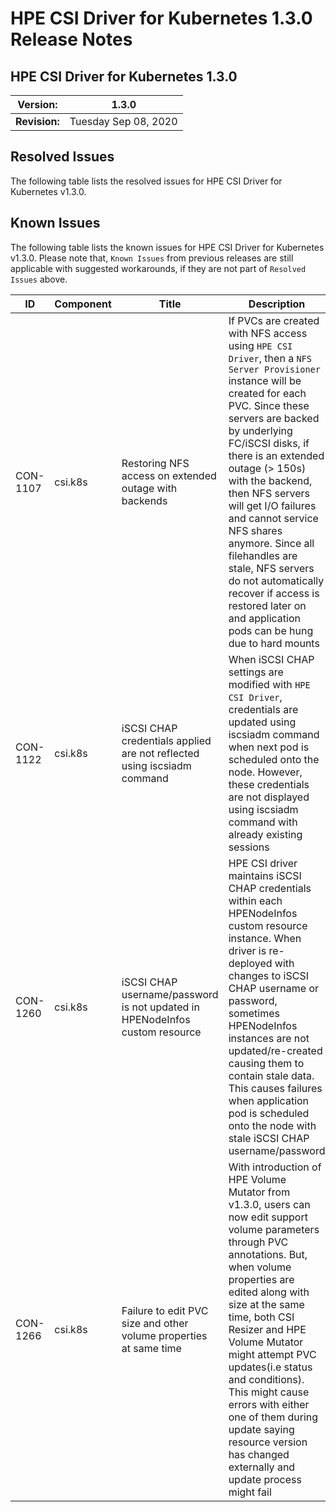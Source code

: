 # HPE CSI Driver for Kubernetes 1.3.0 Release Notes

## HPE CSI Driver for Kubernetes 1.3.0

| **Version:** |1.3.0|
|--------------|-----|
| **Revision:** | Tuesday Sep 08, 2020 |

## Resolved Issues

The following table lists the resolved issues for HPE CSI Driver for Kubernetes v1.3.0.

## Known Issues

The following table lists the known issues for HPE CSI Driver for Kubernetes v1.3.0. Please note that, `Known Issues` from previous releases are still applicable with suggested workarounds, if they are not part of `Resolved Issues` above.

|ID|Component |Title|Description|Workaround|
|--|---------|-----|-----------|----------|
|CON-1107|csi.k8s|Restoring NFS access on extended outage with backends| If PVCs are created with NFS access using `HPE CSI Driver`, then a `NFS Server Provisioner` instance will be created for each PVC. Since these servers are backed by underlying FC/iSCSI disks, if there is an extended outage (> 150s) with the backend, then NFS servers will get I/O failures and cannot service NFS shares anymore. Since all filehandles are stale, NFS servers do not automatically recover if access is restored later on and application pods can be hung due to hard mounts|In these cases we recommend to restart affected NFS Server Provisioner pods or the node to restore iSCSI/FC disk access again and serve NFS mounts|
|CON-1122|csi.k8s|iSCSI CHAP credentials applied are not reflected using iscsiadm command|When iSCSI CHAP settings are modified with `HPE CSI Driver`, credentials are updated using iscsiadm command when next pod is scheduled onto the node. However, these credentials are not displayed using iscsiadm command with already existing sessions|This is just cosmetic and current CHAP settings are updated with each iSCSI node entry under /etc/iscsi/nodes or /var/lib/iscsi/nodes directories. When iSCSI login is attempted again, latest values will be used by iscsid|
|CON-1260|csi.k8s|iSCSI CHAP username/password is not updated in HPENodeInfos custom resource|HPE CSI driver maintains iSCSI CHAP credentials within each HPENodeInfos custom resource instance. When driver is re-deployed with changes to iSCSI CHAP username or password, sometimes HPENodeInfos instances are not updated/re-created causing them to contain stale data. This causes failures when application pod is scheduled onto the node with stale iSCSI CHAP username/password|Possible workarounds for this include:<br />1. Delete HPENodeInfos instances manually and re-deploy CSI driver to create them with updated values.<br />2. Edit HPENodeInfos to update iSCSI CHAP username/password manually with each instance. Password has to be base64 encoded value|
|CON-1266|csi.k8s|Failure to edit PVC size and other volume properties at same time|With introduction of HPE Volume Mutator from v1.3.0, users can now edit support volume parameters through PVC annotations. But, when volume properties are edited along with size at the same time, both CSI Resizer and HPE Volume Mutator might attempt PVC updates(i.e status and conditions). This might cause errors with either one of them during update saying resource version has changed externally and update process might fail|Avoid editing volume properties through annotations along with size at the same time. Resize is a different operation which involves controller/node expansion triggered through CSI external resizer. Its recommended to treat this as separate edit than other backend volume properties|